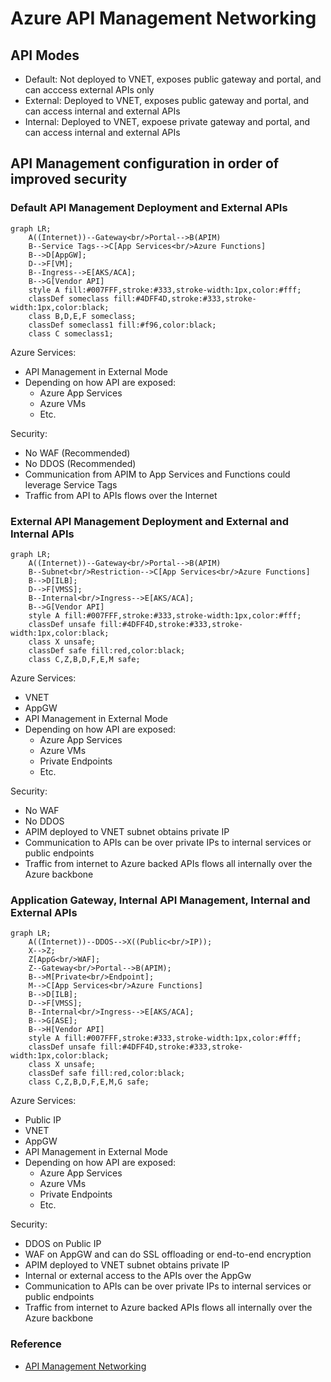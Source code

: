 # Azure API Management Networking

## API Modes

- Default: Not deployed to VNET, exposes public gateway and portal, and can acccess external APIs only
- External: Deployed to VNET, exposes public gateway and portal, and can access internal and external APIs
- Internal: Deployed to VNET, expoese private gateway and portal, and can access internal and external APIs

## API Management configuration in order of improved security

### Default API Management Deployment and External APIs

```mermaid
graph LR;
    A((Internet))--Gateway<br/>Portal-->B(APIM)
    B--Service Tags-->C[App Services<br/>Azure Functions]
    B-->D[AppGW];
    D-->F[VM];
    B--Ingress-->E[AKS/ACA];
    B-->G[Vendor API]
    style A fill:#007FFF,stroke:#333,stroke-width:1px,color:#fff;    
    classDef someclass fill:#4DFF4D,stroke:#333,stroke-width:1px,color:black;
    class B,D,E,F someclass;
    classDef someclass1 fill:#f96,color:black;
    class C someclass1;
```

Azure Services:
- API Management in External Mode
- Depending on how API are exposed:
  - Azure App Services
  - Azure VMs
  - Etc.

Security:
- No WAF (Recommended)
- No DDOS (Recommended)
- Communication from APIM to App Services and Functions could leverage Service Tags
- Traffic from API to APIs flows over the Internet


### External API Management Deployment and External and Internal APIs

```mermaid
graph LR;
    A((Internet))--Gateway<br/>Portal-->B(APIM)
    B--Subnet<br/>Restriction-->C[App Services<br/>Azure Functions]
    B-->D[ILB];
    D-->F[VMSS];
    B--Internal<br/>Ingress-->E[AKS/ACA];
    B-->G[Vendor API]
    style A fill:#007FFF,stroke:#333,stroke-width:1px,color:#fff;    
    classDef unsafe fill:#4DFF4D,stroke:#333,stroke-width:1px,color:black;
    class X unsafe;
    classDef safe fill:red,color:black;
    class C,Z,B,D,F,E,M safe;
```

Azure Services:
- VNET
- AppGW
- API Management in External Mode
- Depending on how API are exposed:
  - Azure App Services
  - Azure VMs  
  - Private Endpoints
  - Etc.

Security:
- No WAF
- No DDOS
- APIM deployed to VNET subnet obtains private IP
- Communication to APIs can be over private IPs to internal services or public endpoints
- Traffic from internet to Azure backed APIs flows all internally over the Azure backbone

### Application Gateway, Internal API Management, Internal and External APIs

```mermaid
graph LR;
    A((Internet))--DDOS-->X((Public<br/>IP));
    X-->Z;
    Z[AppG<br/>WAF];
    Z--Gateway<br/>Portal-->B(APIM);
    B-->M[Private<br/>Endpoint];
    M-->C[App Services<br/>Azure Functions]
    B-->D[ILB];
    D-->F[VMSS];
    B--Internal<br/>Ingress-->E[AKS/ACA];
    B-->G[ASE];
    B-->H[Vendor API]
    style A fill:#007FFF,stroke:#333,stroke-width:1px,color:#fff;    
    classDef unsafe fill:#4DFF4D,stroke:#333,stroke-width:1px,color:black;
    class X unsafe;
    classDef safe fill:red,color:black;
    class C,Z,B,D,F,E,M,G safe;
```

Azure Services:
- Public IP
- VNET
- AppGW
- API Management in External Mode
- Depending on how API are exposed:
  - Azure App Services
  - Azure VMs  
  - Private Endpoints
  - Etc.

Security:
- DDOS on Public IP
- WAF on AppGW and can do SSL offloading or end-to-end encryption
- APIM deployed to VNET subnet obtains private IP
- Internal or external access to the APIs over the AppGw
- Communication to APIs can be over private IPs to internal services or public endpoints
- Traffic from internet to Azure backed APIs flows all internally over the Azure backbone

### Reference

- [API Management Networking](https://learn.microsoft.com/en-us/azure/api-management/virtual-network-concepts?tabs=stv2)
